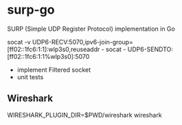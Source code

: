 # surp-go
SURP (Simple UDP Register Protocol) implementation in Go


socat -v UDP6-RECV:5070,ipv6-join-group=[ff02::1fc6:1:1]:wlp3s0,reuseaddr -
socat - UDP6-SENDTO:[ff02::1fc6:1:1%wlp3s0]:5070

- implement Filtered socket
- unit tests


## Wireshark
WIRESHARK_PLUGIN_DIR=$PWD/wireshark wireshark
